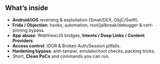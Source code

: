 ## What’s inside
- **Android/iOS** reversing & exploitation (Smali/DEX, ObjC/Swift).
- **Frida / Objection**: hooks, automation, root/jailbreak/debugger & cert-pinning bypass.
- **App abuse**: WebView/JS bridges, **Intents / Deep Links / Content Providers**.
- **Access control**: IDOR & Broken Auth/Session pitfalls.
- **Hardening bypass**: anti-tamper, emulator/root checks, packing tricks.
- Short, **Clean PoCs** and commands you can run.